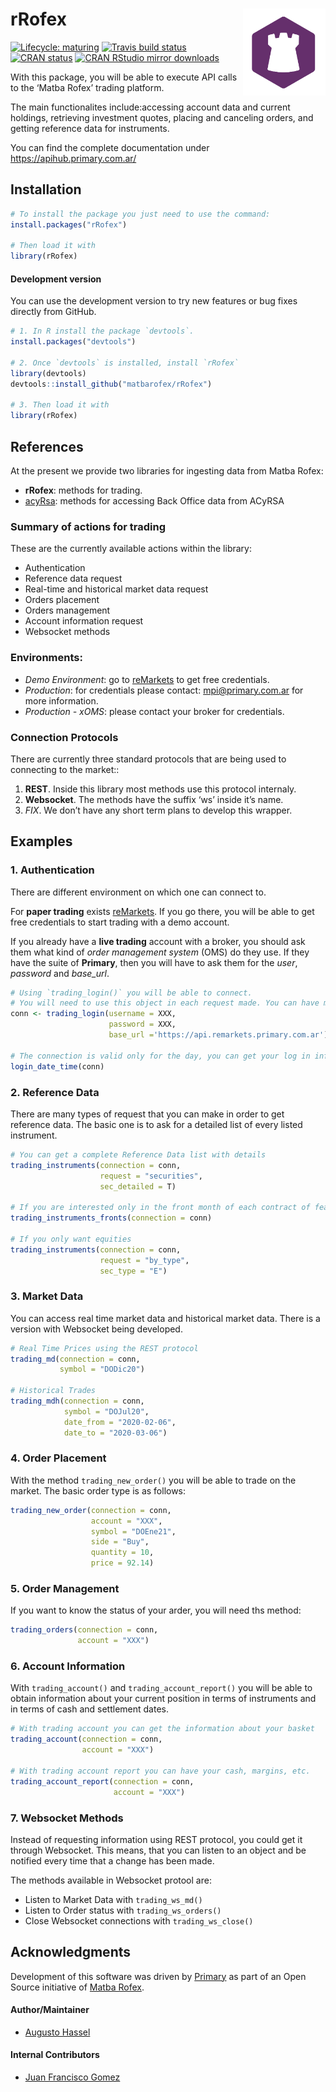 
<!-- README.md is generated from README.Rmd. Please edit that file -->

# rRofex <img src='man/figures/logo.png' align="right" height="139"/>

<!-- badges: start -->

[![Lifecycle:
maturing](https://img.shields.io/badge/lifecycle-maturing-blue.svg)](https://www.tidyverse.org/lifecycle/#maturing)
[![Travis build
status](https://travis-ci.com/matbarofex/rRofex.svg?branch=master)](https://travis-ci.com/matbarofex/rRofex)
[![CRAN
status](https://www.r-pkg.org/badges/version/rRofex)](https://CRAN.R-project.org/package=rRofex)
[![CRAN RStudio mirror
downloads](https://cranlogs.r-pkg.org/badges/grand-total/rRofex?color=orange)](https://cran.r-project.org/package=rRofex)
<!-- badges: end -->

With this package, you will be able to execute API calls to the ‘Matba
Rofex’ trading platform.

The main functionalites include:accessing account data and current
holdings, retrieving investment quotes, placing and canceling orders,
and getting reference data for instruments.

You can find the complete documentation under
<https://apihub.primary.com.ar/>

## Installation

``` r
# To install the package you just need to use the command:
install.packages("rRofex")

# Then load it with
library(rRofex)
```

#### Development version

You can use the development version to try new features or bug fixes
directly from GitHub.

``` r
# 1. In R install the package `devtools`.
install.packages("devtools")

# 2. Once `devtools` is installed, install `rRofex`
library(devtools)
devtools::install_github("matbarofex/rRofex")

# 3. Then load it with
library(rRofex)
```

## References

At the present we provide two libraries for ingesting data from Matba
Rofex:

  - **rRofex**: methods for trading.
  - [acyRsa](https://github.com/matbarofex/acyrsa): methods for
    accessing Back Office data from ACyRSA

### Summary of actions for trading

These are the currently available actions within the library:

  - Authentication
  - Reference data request
  - Real-time and historical market data request
  - Orders placement
  - Orders management
  - Account information request
  - Websocket methods

### Environments:

  - *Demo Environment*: go to
    [reMarkets](https://remarkets.primary.ventures/) to get free
    credentials.
  - *Production*: for credentials please contact: <mpi@primary.com.ar>
    for more information.
  - *Production - xOMS*: please contact your broker for credentials.

### Connection Protocols

There are currently three standard protocols that are being used to
connecting to the market::

1.  **REST**. Inside this library most methods use this protocol
    internaly.
2.  **Websocket**. The methods have the suffix ‘ws’ inside it’s name.
3.  *FIX*. We don’t have any short term plans to develop this wrapper.

## Examples

### 1\. Authentication

There are different environment on which one can connect to.

For **paper trading** exists
[reMarkets](https://remarkets.primary.ventures/). If you go there, you
will be able to get free credentials to start trading with a demo
account.

If you already have a **live trading** account with a broker, you should
ask them what kind of *order management system* (OMS) do they use. If
they have the suite of **Primary**, then you will have to ask them for
the *user*, *password* and *base\_url*.

``` r
# Using `trading_login()` you will be able to connect. 
# You will need to use this object in each request made. You can have multiple connections simultaneously.
conn <- trading_login(username = XXX, 
                      password = XXX, 
                      base_url ='https://api.remarkets.primary.com.ar')

# The connection is valid only for the day, you can get your log in information with `login_date_time()`
login_date_time(conn)
```

### 2\. Reference Data

There are many types of request that you can make in order to get
reference data. The basic one is to ask for a detailed list of every
listed instrument.

``` r
# You can get a complete Reference Data list with details
trading_instruments(connection = conn, 
                    request = "securities", 
                    sec_detailed = T)

# If you are interested only in the front month of each contract of features, you can try
trading_instruments_fronts(connection = conn)

# If you only want equities
trading_instruments(connection = conn, 
                    request = "by_type", 
                    sec_type = "E")
```

### 3\. Market Data

You can access real time market data and historical market data. There
is a version with Websocket being developed.

``` r
# Real Time Prices using the REST protocol
trading_md(connection = conn, 
           symbol = "DODic20")

# Historical Trades
trading_mdh(connection = conn, 
            symbol = "DOJul20", 
            date_from = "2020-02-06", 
            date_to = "2020-03-06")
```

### 4\. Order Placement

With the method `trading_new_order()` you will be able to trade on the
market. The basic order type is as follows:

``` r
trading_new_order(connection = conn, 
                  account = "XXX", 
                  symbol = "DOEne21", 
                  side = "Buy", 
                  quantity = 10, 
                  price = 92.14)
```

### 5\. Order Management

If you want to know the status of your arder, you will need ths method:

``` r
trading_orders(connection = conn, 
               account = "XXX")
```

### 6\. Account Information

With `trading_account()` and `trading_account_report()` you will be able
to obtain information about your current position in terms of
instruments and in terms of cash and settlement dates.

``` r
# With trading account you can get the information about your basket
trading_account(connection = conn, 
                account = "XXX")

# With trading account report you can have your cash, margins, etc.
trading_account_report(connection = conn, 
                       account = "XXX")
```

### 7\. Websocket Methods

Instead of requesting information using REST protocol, you could get it
through Websocket. This means, that you can listen to an object and be
notified every time that a change has been made.

The methods available in Websocket protool are:

  - Listen to Market Data with `trading_ws_md()`
  - Listen to Order status with `trading_ws_orders()`
  - Close Websocket connections with `trading_ws_close()`

## Acknowledgments

Development of this software was driven by
[Primary](https://www.primary.com.ar/) as part of an Open Source
initiative of [Matba Rofex](https://matbarofex.com.ar/).

#### Author/Maintainer

  - [Augusto Hassel](https://github.com/augustohassel)

#### Internal Contributors

  - [Juan Francisco Gomez](https://github.com/jfgomezok)
